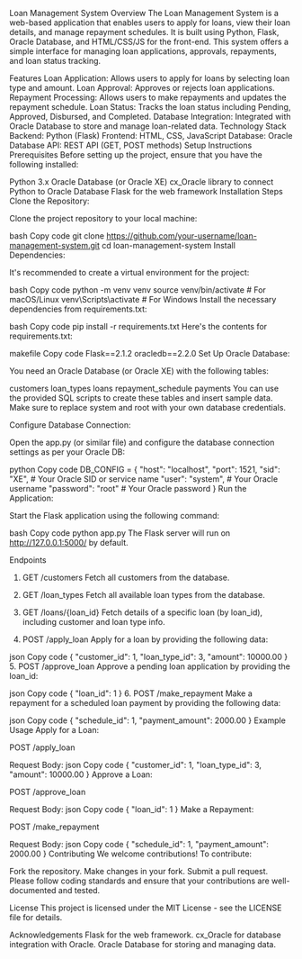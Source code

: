 Loan Management System
Overview
The Loan Management System is a web-based application that enables users to apply for loans, view their loan details, and manage repayment schedules. It is built using Python, Flask, Oracle Database, and HTML/CSS/JS for the front-end. This system offers a simple interface for managing loan applications, approvals, repayments, and loan status tracking.

Features
Loan Application: Allows users to apply for loans by selecting loan type and amount.
Loan Approval: Approves or rejects loan applications.
Repayment Processing: Allows users to make repayments and updates the repayment schedule.
Loan Status: Tracks the loan status including Pending, Approved, Disbursed, and Completed.
Database Integration: Integrated with Oracle Database to store and manage loan-related data.
Technology Stack
Backend: Python (Flask)
Frontend: HTML, CSS, JavaScript
Database: Oracle Database
API: REST API (GET, POST methods)
Setup Instructions
Prerequisites
Before setting up the project, ensure that you have the following installed:

Python 3.x
Oracle Database (or Oracle XE)
cx_Oracle library to connect Python to Oracle Database
Flask for the web framework
Installation Steps
Clone the Repository:

Clone the project repository to your local machine:

bash
Copy code
git clone https://github.com/your-username/loan-management-system.git
cd loan-management-system
Install Dependencies:

It's recommended to create a virtual environment for the project:

bash
Copy code
python -m venv venv
source venv/bin/activate  # For macOS/Linux
venv\Scripts\activate  # For Windows
Install the necessary dependencies from requirements.txt:

bash
Copy code
pip install -r requirements.txt
Here's the contents for requirements.txt:

makefile
Copy code
Flask==2.1.2
oracledb==2.2.0
Set Up Oracle Database:

You need an Oracle Database (or Oracle XE) with the following tables:

customers
loan_types
loans
repayment_schedule
payments
You can use the provided SQL scripts to create these tables and insert sample data. Make sure to replace system and root with your own database credentials.

Configure Database Connection:

Open the app.py (or similar file) and configure the database connection settings as per your Oracle DB:

python
Copy code
DB_CONFIG = {
    "host": "localhost",
    "port": 1521,
    "sid": "XE",          # Your Oracle SID or service name
    "user": "system",     # Your Oracle username
    "password": "root"    # Your Oracle password
}
Run the Application:

Start the Flask application using the following command:

bash
Copy code
python app.py
The Flask server will run on http://127.0.0.1:5000/ by default.

Endpoints
1. GET /customers
Fetch all customers from the database.

2. GET /loan_types
Fetch all available loan types from the database.

3. GET /loans/{loan_id}
Fetch details of a specific loan (by loan_id), including customer and loan type info.

4. POST /apply_loan
Apply for a loan by providing the following data:

json
Copy code
{
    "customer_id": 1,
    "loan_type_id": 3,
    "amount": 10000.00
}
5. POST /approve_loan
Approve a pending loan application by providing the loan_id:

json
Copy code
{
    "loan_id": 1
}
6. POST /make_repayment
Make a repayment for a scheduled loan payment by providing the following data:

json
Copy code
{
    "schedule_id": 1,
    "payment_amount": 2000.00
}
Example Usage
Apply for a Loan:

POST /apply_loan

Request Body:
json
Copy code
{
    "customer_id": 1,
    "loan_type_id": 3,
    "amount": 10000.00
}
Approve a Loan:

POST /approve_loan

Request Body:
json
Copy code
{
    "loan_id": 1
}
Make a Repayment:

POST /make_repayment

Request Body:
json
Copy code
{
    "schedule_id": 1,
    "payment_amount": 2000.00
}
Contributing
We welcome contributions! To contribute:

Fork the repository.
Make changes in your fork.
Submit a pull request.
Please follow coding standards and ensure that your contributions are well-documented and tested.

License
This project is licensed under the MIT License - see the LICENSE file for details.

Acknowledgements
Flask for the web framework.
cx_Oracle for database integration with Oracle.
Oracle Database for storing and managing data.
